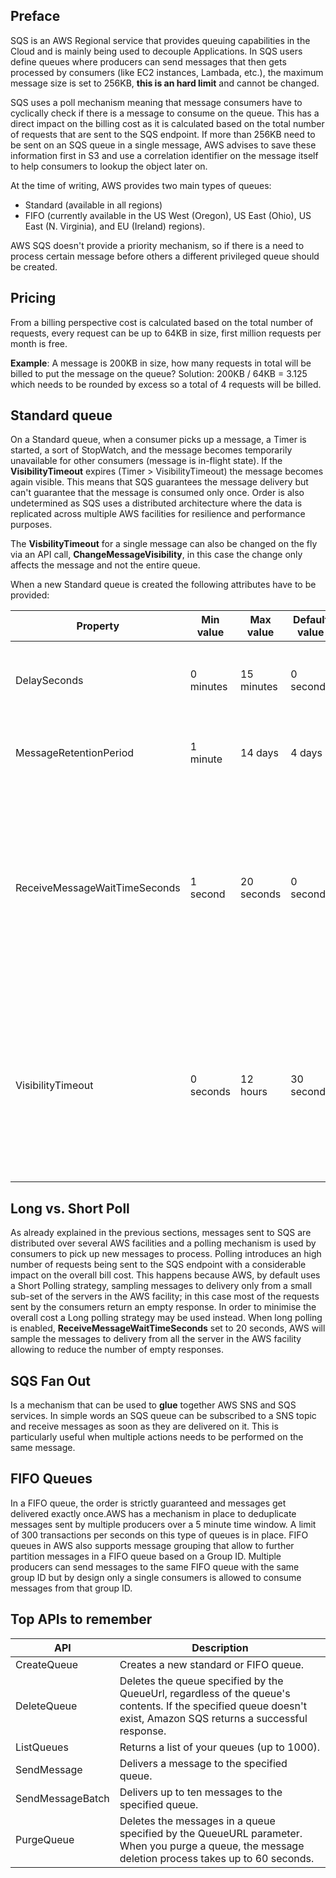 ## Preface

SQS is an AWS Regional service that provides queuing capabilities in the Cloud and is mainly being used to decouple Applications.
In SQS users define queues where producers can send messages that then gets processed by consumers (like EC2 instances, Lambada, etc.), the maximum message size is set to 256KB, **this is an hard limit** and cannot be changed.

SQS uses a poll mechanism meaning that message consumers have to cyclically check if there is a message to consume on the queue. This has a direct impact on the billing cost as it is calculated based on the total number of requests that are sent to the SQS endpoint.
If more than 256KB need to be sent on an SQS queue in a single message, AWS advises to save these information first in S3 and use a correlation identifier on the message itself to help consumers to lookup the object later on.

At the time of writing, AWS provides two main types of queues:

- Standard (available in all regions)
- FIFO (currently available in the US West (Oregon), US East (Ohio), US East (N. Virginia), and EU (Ireland) regions).

AWS SQS doesn't provide a priority mechanism, so if there is a need to process certain message before others a different privileged queue should be created.

## Pricing
From a billing perspective cost is calculated based on the total number of requests, every request can be up to 64KB in size, first million requests per month is free.

**Example**: A message is 200KB in size, how many requests in total will be billed to put the message on the queue?
Solution: 200KB / 64KB = 3.125 which needs to be rounded by excess so a total of 4 requests will be billed.

## Standard queue

On a Standard queue, when a consumer picks up a message, a Timer is started, a sort of StopWatch, and the message becomes temporarily unavailable for other consumers (message is in-flight state).
If the **VisibilityTimeout** expires (Timer > VisibilityTimeout) the message becomes again visible. This means that SQS guarantees the message delivery but can't guarantee that the message is consumed only once.
Order is also undetermined as SQS uses a distributed architecture where the data is replicated across multiple AWS facilities for resilience and performance purposes.

The **VisbilityTimeout** for a single message can also be changed on the fly via an API call, **ChangeMessageVisibility**, in this case the change only affects the message and not the entire queue.

When a new Standard queue is created the following attributes have to be provided:

Property | Min value | Max value | Default value | Description
--- | --- | --- | --- | ---
DelaySeconds | 0 minutes | 15 minutes | 0 seconds | The time in seconds that the delivery of all messages in the queue will be delayed
MessageRetentionPeriod | 1 minute | 14 days | 4 days | The number of seconds Amazon SQS retains a message
ReceiveMessageWaitTimeSeconds | 1 second | 20 seconds | 0 seconds | Specifies the duration, in seconds, that the ReceiveMessage action call waits until a message is in the queue in order to include it in the response, as opposed to returning an empty response if a message is not yet available.
VisibilityTimeout | 0 seconds | 12 hours | 30 seconds | The length of time during which a message will be unavailable once a message is delivered to the queue. ** If the value is set to 0 then the message will be always available to consumer unless explicitly deleted.**

## Long vs. Short Poll

As already explained in the previous sections, messages sent to SQS are distributed over several AWS facilities and a polling mechanism is used by consumers to pick up new messages to process. Polling introduces an high number of requests being sent to the SQS endpoint with a considerable impact on the overall bill cost. This happens because AWS, by default uses a Short Polling strategy, sampling messages to delivery only from a small sub-set of the servers in the AWS facility; in this case most of the requests sent by the consumers return an empty response.
In order to minimise the overall cost a Long polling strategy may be used instead. When long polling is enabled, **ReceiveMessageWaitTimeSeconds** set to 20 seconds, AWS will sample the messages to delivery from all the server in the AWS facility allowing to reduce the number of empty responses.

## SQS Fan Out

Is a mechanism that can be used to **glue** together AWS SNS and SQS services. In simple words an SQS queue can be subscribed to a SNS topic and receive messages as soon as they are delivered on it. This is particularly useful when multiple actions needs to be performed on the same message.

## FIFO Queues

In a FIFO queue, the order is strictly guaranteed and messages get delivered exactly once.AWS has a mechanism in place to deduplicate messages sent by multiple producers over a 5 minute time window. 
A limit of 300 transactions per seconds on this type of queues is in place. FIFO queues in AWS also supports message grouping that allow to further partition messages in a FIFO queue based on a Group ID. Multiple producers can send messages to the same FIFO queue with the same group ID but by design only a single consumers is allowed to consume messages from that group ID.

## Top APIs to remember

API | Description
--- | ---
CreateQueue | Creates a new standard or FIFO queue.
DeleteQueue | Deletes the queue specified by the QueueUrl, regardless of the queue's contents. If the specified queue doesn't exist, Amazon SQS returns a successful response.
ListQueues | Returns a list of your queues (up to 1000).
SendMessage | Delivers a message to the specified queue.
SendMessageBatch | Delivers up to ten messages to the specified queue.
PurgeQueue |Deletes the messages in a queue specified by the QueueURL parameter. When you purge a queue, the message deletion process takes up to 60 seconds.